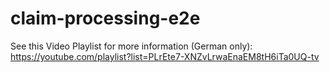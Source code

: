 # claim-processing-e2e
See this Video Playlist for more information (German only): https://youtube.com/playlist?list=PLrEte7-XNZvLrwaEnaEM8tH6iTa0UQ-tv
